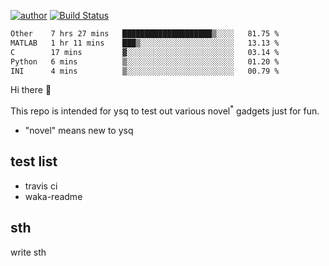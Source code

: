 [![author](https://img.shields.io/badge/author-ysq-green)](https://github.com/Yang-Shiqin)
[![Build Status](https://app.travis-ci.com/Yang-Shiqin/testall.svg?branch=main)](https://app.travis-ci.com/Yang-Shiqin/testall)

<!--START_SECTION:waka-->

```txt
Other    7 hrs 27 mins   ████████████████████▒░░░░   81.75 %
MATLAB   1 hr 11 mins    ███▒░░░░░░░░░░░░░░░░░░░░░   13.13 %
C        17 mins         ▓░░░░░░░░░░░░░░░░░░░░░░░░   03.14 %
Python   6 mins          ▒░░░░░░░░░░░░░░░░░░░░░░░░   01.20 %
INI      4 mins          ▒░░░░░░░░░░░░░░░░░░░░░░░░   00.79 %
```

<!--END_SECTION:waka-->

Hi there 👋

This repo is intended for ysq to test out various novel<sup>*</sup> gadgets just for fun.

- "novel" means new to ysq

## test list
- travis ci
- waka-readme


## sth
write sth

